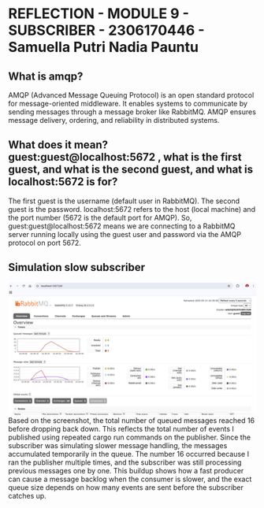 # REFLECTION - MODULE 9 - SUBSCRIBER - 2306170446 - Samuella Putri Nadia Pauntu 
## What is amqp?
AMQP (Advanced Message Queuing Protocol) is an open standard protocol for message-oriented middleware. It enables systems to communicate by sending messages through a message broker like RabbitMQ. AMQP ensures message delivery, ordering, and reliability in distributed systems.
## What does it mean? guest:guest@localhost:5672 , what is the first guest, and what is the second guest, and what is localhost:5672 is for? 
The first guest is the username (default user in RabbitMQ). The second guest is the password. localhost:5672 refers to the host (local machine) and the port number (5672 is the default port for AMQP).
So, guest:guest@localhost:5672 means we are connecting to a RabbitMQ server running locally using the guest user and password via the AMQP protocol on port 5672.


## Simulation slow subscriber
![](img/ss_three.png)
Based on the screenshot, the total number of queued messages reached 16 before dropping back down. This reflects the total number of events I published using repeated cargo run commands on the publisher. Since the subscriber was simulating slower message handling, the messages accumulated temporarily in the queue. The number 16 occurred because I ran the publisher multiple times, and the subscriber was still processing previous messages one by one. This buildup shows how a fast producer can cause a message backlog when the consumer is slower, and the exact queue size depends on how many events are sent before the subscriber catches up.

